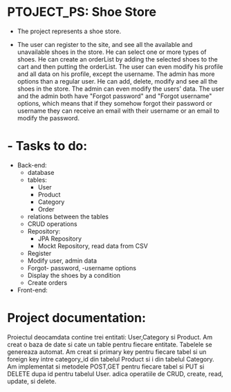 # PTOJECT_PS: Shoe Store

 - The project represents a shoe store.

 - The user can register to the site, and see all the available and unavailable shoes in the store.
 He can select one or more types of shoes. He can create an orderList by adding the selected shoes to the cart and then putting the orderList. The user can even modify his profile and all data on his profile, except the username.
 The admin has more options than a regular user. He can add, delete, modify and see all the shoes in the store. The admin can even modify the users' data.
 The user and the admin both have "Forgot password" and "Forgot username" options, which means that if they somehow forgot their password or username they can receive an email with their username or an email to modify the password.

 # - Tasks to do:
   - Back-end:
     - database
     - tables:
       - User
       - Product
       - Category
       - Order
     - relations between the tables
     - CRUD operations
     - Repository:
       - JPA Repository
       - Mockt Repository, read data from CSV
     - Register
     - Modify user, admin data
     - Forgot- password, -username options
     - Display the shoes by a condition
     - Create orders
   - Front-end:


# Project documentation:
Proiectul deocamdata contine trei entitati:
User,Category si Product.
Am creat o baza de date si cate un table pentru fiecare entitate. Tabelele se genereaza automat. Am creat si primary key pentru fiecare tabel si un foreign key intre category_id din tabelul Product si i din tabelul Category. Am implementat si metodele POST,GET pentru fiecare tabel si PUT si DELETE dupa id pentru tabelul User. adica operatiile de CRUD, create, read, update, si delete.

